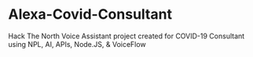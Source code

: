 # Alexa-Covid-Consultant
Hack The North Voice Assistant project created for COVID-19 Consultant using NPL, AI, APIs, Node.JS, &amp; VoiceFlow
